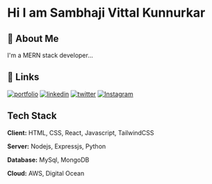 
#  Hi I am Sambhaji Vittal Kunnurkar




## 🚀 About Me
I'm a MERN stack developer...


## 🔗 Links
[![portfolio](https://img.shields.io/badge/my_portfolio-000?style=for-the-badge&logo=ko-fi&logoColor=white)](https://sksambhya.netlify.app/)
[![linkedin](https://img.shields.io/badge/linkedin-0A66C2?style=for-the-badge&logo=linkedin&logoColor=white)](https://www.linkedin.com/in/sambhaji-kunnurkar-185359267/)
[![twitter](https://img.shields.io/badge/twitter-1DA1F2?style=for-the-badge&logo=twitter&logoColor=white)](https://x.com/Sambhaji2456?t=c-mOnAJprUjVKYzDaZO-9g&s=09)
[![Instagram](https://img.shields.io/badge/insatagram-E1306C?style=for-the-badge&logo=instagram&logoColor=white)](https://www.instagram.com/code_w_sam/)


## Tech Stack

**Client:** HTML, CSS, React, Javascript, TailwindCSS

**Server:** Nodejs, Expressjs, Python

**Database:** MySql, MongoDB

**Cloud:** AWS, Digital Ocean

